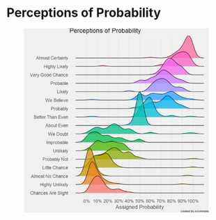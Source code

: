 # Perceptions of Probability

<figure><img src="../.gitbook/assets/image (828).png" alt=""><figcaption></figcaption></figure>
